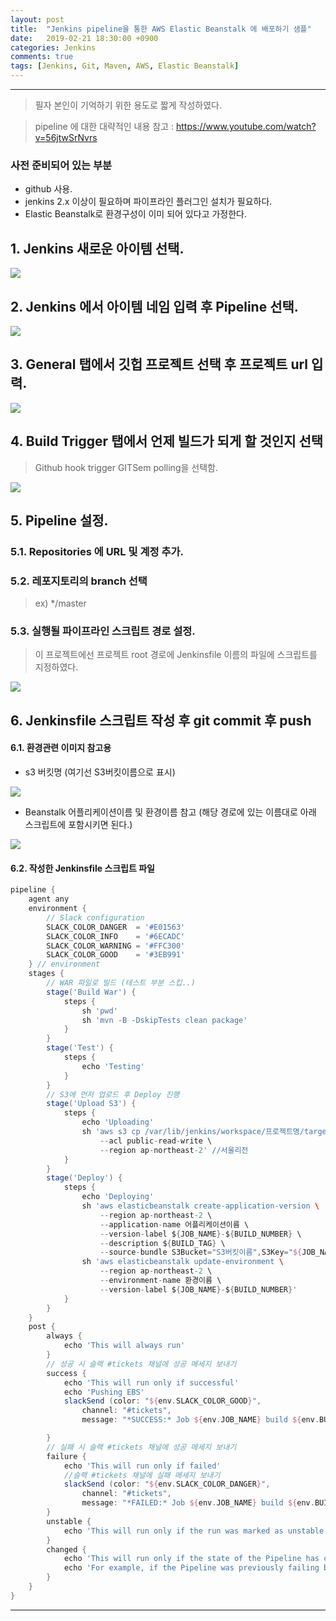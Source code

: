 ```yaml
---
layout: post
title:  "Jenkins pipeline을 통한 AWS Elastic Beanstalk 에 배포하기 샘플"
date:   2019-02-21 18:30:00 +0900
categories: Jenkins
comments: true
tags: [Jenkins, Git, Maven, AWS, Elastic Beanstalk]
---
```


---
> 필자 본인이 기억하기 위한 용도로 짧게 작성하였다. 

> pipeline 에 대한 대략적인 내용 참고 : https://www.youtube.com/watch?v=56jtwSrNvrs

### 사전 준비되어 있는 부분
- github 사용.
- jenkins 2.x 이상이 필요하며 파이프라인 플러그인 설치가 필요하다.
- Elastic Beanstalk로 환경구성이 이미 되어 있다고 가정한다. 


## 1. Jenkins 새로운 아이템 선택.
<img src="{{ site.baseurl }}/public/post/jenkins-pipeline-beanstalk/jenkins-new-item.png"/> 

## 2. Jenkins 에서 아이템 네임 입력 후 Pipeline 선택.
<img src="{{ site.baseurl }}/public/post/jenkins-pipeline-beanstalk/jenkins-pipeline-project-create.png"/> 

## 3. General 탭에서 깃헙 프로젝트 선택 후 프로젝트 url 입력.
<img src="{{ site.baseurl }}/public/post/jenkins-pipeline-beanstalk/jenkins-pipeline-general.png"/> 

## 4. Build Trigger 탭에서 언제 빌드가 되게 할 것인지 선택 
 > Github hook trigger GITSem polling을 선택함.

<img src="{{ site.baseurl }}/public/post/jenkins-pipeline-beanstalk/jenkins-pipeline-build-triggers.png"/> 

## 5. Pipeline 설정.

### 5.1. Repositories 에 URL 및 계정 추가.

### 5.2. 레포지토리의 branch 선택 
   > ex) */master

### 5.3. 실행될 파이프라인 스크립트 경로 설정. 
   > 이 프로젝트에선 프로젝트 root 경로에 Jenkinsfile 이름의 파일에 스크립트를 지정하였다.
 
<img src="{{ site.baseurl }}/public/post/jenkins-pipeline-beanstalk/jenkins-pipeline-pipeline.png"/> 

## 6. Jenkinsfile 스크립트 작성 후 git commit 후 push

#### 6.1. 환경관련 이미지 참고용
 -  s3 버킷명 (여기선 S3버킷이름으로 표시)
 <img src="{{ site.baseurl }}/public/post/jenkins-pipeline-beanstalk/jenkins-uploads3-bucket.png"/> 

 - Beanstalk 어플리케이션이름 및 환경이름 참고 (해당 경로에 있는 이름대로 아래 스크립트에 포함시키면 된다.)
 <img src="{{ site.baseurl }}/public/post/jenkins-pipeline-beanstalk/jenkins-deploy-beanstalk-name.png"/> 

#### 6.2. 작성한 Jenkinsfile 스크립트 파일

```groovy
pipeline {
    agent any
    environment {
        // Slack configuration
        SLACK_COLOR_DANGER  = '#E01563'
        SLACK_COLOR_INFO    = '#6ECADC'
        SLACK_COLOR_WARNING = '#FFC300'
        SLACK_COLOR_GOOD    = '#3EB991'
    } // environment
    stages {
        // WAR 파일로 빌드 (테스트 부분 스킵..)
        stage('Build War') {
            steps {
                sh 'pwd'
                sh 'mvn -B -DskipTests clean package'
            }
        }
        stage('Test') {
            steps {
                echo 'Testing'
            }
        }
        // S3에 먼저 업로드 후 Deploy 진행
        stage('Upload S3') {
            steps {
                echo 'Uploading'
                sh 'aws s3 cp /var/lib/jenkins/workspace/프로젝트명/target/프로젝트.war s3://S3버킷이름/${JOB_NAME}-${GIT_BRANCH}-${BUILD_NUMBER}.war \
                    --acl public-read-write \
                    --region ap-northeast-2' //서울리전
            }
        }
        stage('Deploy') {
            steps {
                echo 'Deploying'
                sh 'aws elasticbeanstalk create-application-version \
                    --region ap-northeast-2 \ 
                    --application-name 어플리케이션이름 \
                    --version-label ${JOB_NAME}-${BUILD_NUMBER} \
                    --description ${BUILD_TAG} \
                    --source-bundle S3Bucket="S3버킷이름",S3Key="${JOB_NAME}-${GIT_BRANCH}-${BUILD_NUMBER}.war"'
                sh 'aws elasticbeanstalk update-environment \
                    --region ap-northeast-2 \
                    --environment-name 환경이름 \
                    --version-label ${JOB_NAME}-${BUILD_NUMBER}'
            }
        }
    }
    post {
        always {
            echo 'This will always run'
        }
        // 성공 시 슬랙 #tickets 채널에 성공 메세지 보내기
        success {
            echo 'This will run only if successful'
            echo 'Pushing EBS'
            slackSend (color: "${env.SLACK_COLOR_GOOD}",
                channel: "#tickets",
                message: "*SUCCESS:* Job ${env.JOB_NAME} build ${env.BUILD_NUMBER} by ${env.USER_ID}\n More info at: ${env.BUILD_URL}")

        }
        // 실패 시 슬랙 #tickets 채널에 성공 메세지 보내기
        failure {
            echo 'This will run only if failed'
            //슬랙 #tickets 채널에 실패 메세지 보내기
            slackSend (color: "${env.SLACK_COLOR_DANGER}",
                channel: "#tickets",
                message: "*FAILED:* Job ${env.JOB_NAME} build ${env.BUILD_NUMBER} by ${env.USER_ID}\n More info at: ${env.BUILD_URL}")
        }
        unstable {
            echo 'This will run only if the run was marked as unstable'
        }
        changed {
            echo 'This will run only if the state of the Pipeline has changed'
            echo 'For example, if the Pipeline was previously failing but is now successful'
        }
    }
}

```

[jekyll-docs]: https://jekyllrb.com/docs/home
[jekyll-gh]:   https://github.com/jekyll/jekyll
[jekyll-talk]: https://talk.jekyllrb.com/

---
